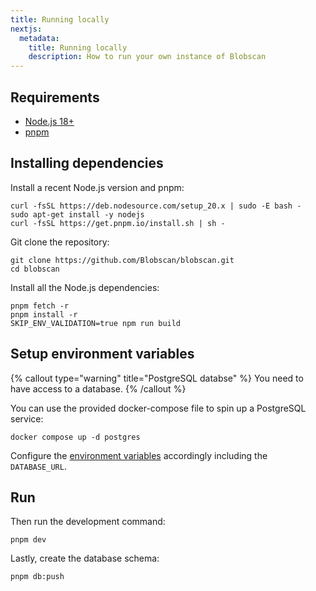```yaml
---
title: Running locally
nextjs:
  metadata:
    title: Running locally
    description: How to run your own instance of Blobscan
---
```


## Requirements

- [Node.js 18+](https://nodejs.org/)
- [pnpm](https://pnpm.io/)

## Installing dependencies

Install a recent Node.js version and pnpm:

```shell
curl -fsSL https://deb.nodesource.com/setup_20.x | sudo -E bash -
sudo apt-get install -y nodejs
curl -fsSL https://get.pnpm.io/install.sh | sh -
```

Git clone the repository:

```shell
git clone https://github.com/Blobscan/blobscan.git
cd blobscan
```

Install all the Node.js dependencies:

```shell
pnpm fetch -r
pnpm install -r
SKIP_ENV_VALIDATION=true npm run build
```

## Setup environment variables

{% callout type="warning" title="PostgreSQL databse" %}
You need to have access to a database.
{% /callout %}

You can use the provided docker-compose file to spin up a PostgreSQL service:

```shell
docker compose up -d postgres
```

Configure the [environment variables](/docs/environment) accordingly including the `DATABASE_URL`.

## Run

Then run the development command:

```shell
pnpm dev
```

Lastly, create the database schema:

```shell
pnpm db:push
```

